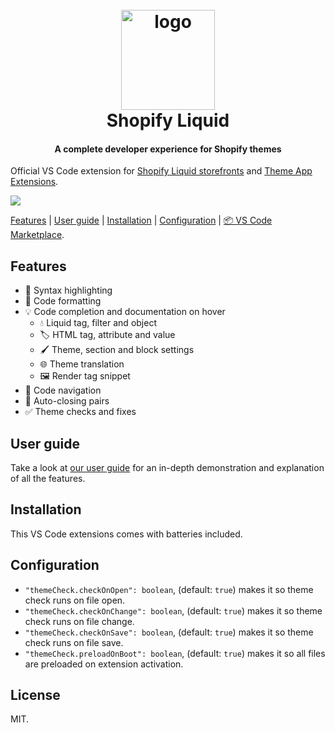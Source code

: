 <h1 align="center" style="position: relative;" >
  <br>
    <img src="https://github.com/Shopify/theme-check-vscode/blob/main/images/shopify_glyph.png?raw=true" alt="logo" width="150" height="160">
  <br>
  Shopify Liquid
</h1>

<h4 align="center">A complete developer experience for Shopify themes</h4>

Official VS Code extension for [Shopify Liquid storefronts](https://shopify.dev/docs/storefronts/themes) and [Theme App Extensions](https://shopify.dev/docs/apps/online-store/theme-app-extensions).

![](https://github.com/Shopify/theme-check-vscode/blob/feature/readme-revamp/images/demo.gif?raw=true)

[Features](#features) | [User guide](#user-guide) | [Installation](#installation) | [Configuration](#configuration) | [📦 VS Code Marketplace](https://marketplace.visualstudio.com/items?itemName=shopify.theme-check-vscode).

## Features

* 🎨 Syntax highlighting
* 💅 Code formatting
* 💡 Code completion and documentation on hover
  * 💧 Liquid tag, filter and object
  * 🏷️ HTML tag, attribute and value
  * 🖌️ Theme, section and block settings
  * 🌐 Theme translation
  * 🖼️ Render tag snippet
* 🔎 Code navigation
* 🎎 Auto-closing pairs
* ✅ Theme checks and fixes

## User guide

Take a look at [our user guide](https://shopify.dev/docs/storefronts/themes/tools/shopify-liquid-vscode) for an in-depth demonstration and explanation of all the features.

## Installation

This VS Code extensions comes with batteries included.

## Configuration

- `"themeCheck.checkOnOpen": boolean`, (default: `true`) makes it so theme check runs on file open.
- `"themeCheck.checkOnChange": boolean`, (default: `true`) makes it so theme check runs on file change.
- `"themeCheck.checkOnSave": boolean`, (default: `true`) makes it so theme check runs on file save.
- `"themeCheck.preloadOnBoot": boolean`, (default: `true`) makes it so all files are preloaded on extension activation.

## License

MIT.
